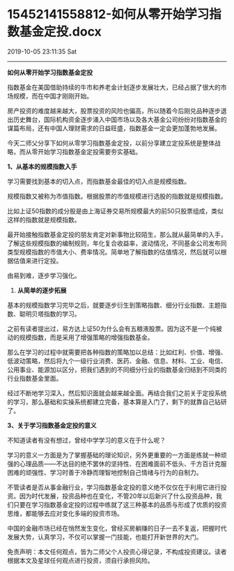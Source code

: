 # 15452141558812-如何从零开始学习指数基金定投.docx

2019-10-05 23:11:35 Sat

----

__如何从零开始学习指数基金定投__

指数基金在美国借助持续的牛市和养老金计划逐步发展壮大，已经占据了很大的市场规模，而在中国才刚刚开始。

房产投资的难度越来越大，股票投资的风险也偏高，所以随着今后刚兑品种逐步退出历史舞台，国际机构资金逐步涌入中国市场以及各大基金公司纷纷对指数基金的谋篇布局，还有中国人理财需求的日益旺盛，指数基金一定会更加蓬勃地发展。

今天二师父分享下如何从零学习指数基金定投，以前分享建立定投系统是整体战略，而从零开始学习指数基金定投需要夯实基础。

__1、从基本的规模指数入手__

学习需要找到基本的切入点，而指数基金最佳的切入点是规模指数。

规模指数又被称为市值指数。根据股票的市值规模进行选股的指数就是规模指数。

比如上证50指数的成分股是由上海证券交易所规模最大的前50只股票组成，类似这样的指数就是规模指数。

最开始接触指数基金定投的朋友肯定对新事物比较陌生，那么就从最简单的入手，了解这些规模指数的编制规则，年化复合收益率，波动情况，不同基金公司发布同类型规模指数的市值大小、费率情况。简单地了解指数的估值情况，然后就可以根据估值来进行定投。

由易到难，逐步学习强化。

1. __从简单的逐步拓展__

基本的规模指数学习完毕之后，就要逐步衍生到策略指数、细分行业指数、主题指数、聪明贝塔指数的学习。

之前有读者提出过，易方达上证50为什么会有五粮液股票。因为这不是一个纯被动的规模指数，而是采用了增强策略的增强指数基金。

那么在学习的过程中就需要把各种指数的策略加以总结：比如红利、价值、增强、低波动策略，然后将九个一级行业消费、医药、金融、信息、材料、工业、电信、公用事业、能源加以区分，把我们遇到的不同细分行业的指数基金归结到不同类的行业指数基金里面。

经过不断地学习深入，然后知识面就会越来越全面。再结合我们之前关于定投系统的学习，那么基础和实操系统都建立完备，基本算是入门了，剩下的就靠自己钻研了。

__3、关于学习指数基金定投的意义__

不知道读者有没有想过，曾经中学学习的意义在于什么呢？

学习的意义一方面是为了掌握基础的理论知识，另外更重要的一方面是练就一种顽强的心理品质——不达目的绝不罢休的坚持性、在困难面前不低头、千方百计克服困难的顽强性、学习时善于冷静而理智地控制自己情绪与行为的自制力。

不管读者是否从事金融行业，学习指数基金定投的意义绝不仅仅在于利用它进行投资。因为时代发展，投资品种也在变化，不管20年以后新兴了什么投资品种，我们只要在学习指数基金定投的过程中练就了这三种基本的品质与形成了优质的投资思维，都能够去应对变化多端的投资市场。

中国的金融市场已经在悄然发生变化，曾经买房躺赚的日子一去不复返，把握时代发展大势，认真学习，不仅可以掌握一门技能，也能打开新世界的大门。

免责声明：本文任何观点，皆为二师父个人投资心得记录，不构成投资建议。读者根据本文及星球任何观点进行投资，须自行承担风险。

